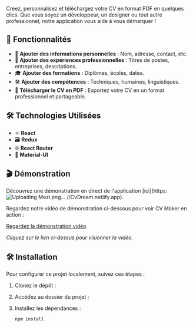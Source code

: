 Créez, personnalisez et téléchargez votre CV en format PDF en quelques clics. Que vous soyez un développeur, un designer ou tout autre professionnel, notre application vous aide à vous démarquer !

## 🚀 Fonctionnalités

- 📝 **Ajouter des informations personnelles** : Nom, adresse, contact, etc.
- 💼 **Ajouter des expériences professionnelles** : Titres de postes, entreprises, descriptions.
- 🎓 **Ajouter des formations** : Diplômes, écoles, dates.
- 🛠️ **Ajouter des compétences** : Techniques, humaines, linguistiques.
- 📄 **Télécharger le CV en PDF** : Exportez votre CV en un format professionnel et partageable.

## 🛠️ Technologies Utilisées

- ⚛️ **React**
- 🗃️ **Redux**
- 🌐 **React Router**
- 💅 **Material-UI** 


## 🎬 Démonstration

Découvrez une démonstration en direct de l'application [ici](https:![Uploading Mezi.png…]()
//CvDream.netlify.app).

Regardez notre vidéo de démonstration ci-dessous pour voir CV Maker en action :

[Regardez la démonstration vidéo]([https://www.youtube.com/watch?v=votre_video_id](https://www.youtube.com/watch?v=WYxK058Hl8U&t=15s))

*Cliquez sur le lien ci-dessus pour visionner la vidéo.*

## 🛠️ Installation

Pour configurer ce projet localement, suivez ces étapes :

1. Clonez le dépôt :
   
2. Accédez au dossier du projet :

3. Installez les dépendances :
    ```
    npm install
    ```
